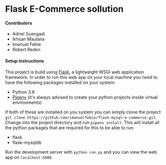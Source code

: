 # Flask E-Commerce sollution

#### Contributors
- Adriel Soengadi
- Ikhsan Maulana
- Imanuel Febie
- Robert Reden

#### Setup instructions
This project is build using [Flask](https://palletsproject.com/p/flask), a lightweight WSGI web application framework. In order to run this web app on your local machine you need to have the following packages installed on your system:

- Python 3.8
- [Pipenv](https://pipenv.readthedocs.io/en/latest) (it's always advised to create your python projects inside virtual environments)

If both of these are installed on you system you can simply clone the project `git clone https://github.com/imanuelfebie/flask-mysql-e-commerce.git`. Change into the project directory and run `pipenv install`. This will install all the python packages that are required for this to be able to run:

- flask
- flask-mysqldb

Run the development server with `python run.py` and you can view the web app on  `localhost:5000`.




